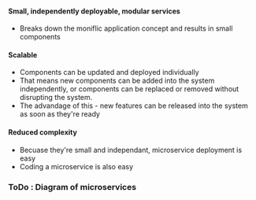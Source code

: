 #### Small, independently deployable, modular services
- Breaks down the moniflic application concept and results in small components

#### Scalable
- Components can be updated and deployed individually
- That means new components can be added into the system independently, or components can be replaced or removed without disrupting the system.  
- The advandage of this - new features can be released into the system as soon as they're ready

#### Reduced complexity
- Becuase they're small and independant, microservice deployment is easy
- Coding a microservice is also easy

### ToDo : Diagram of microservices